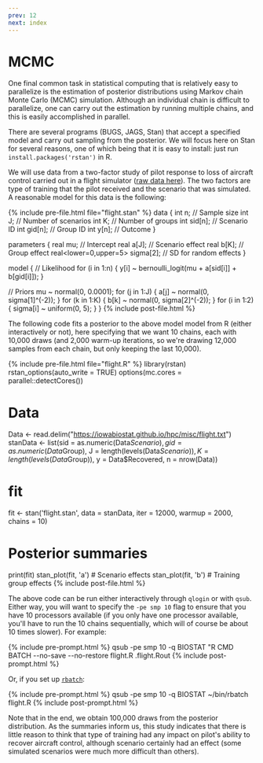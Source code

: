 ```yaml
---
prev: 12
next: index
---
```


# MCMC

One final common task in statistical computing that is relatively easy to
parallelize is the estimation of posterior distributions using Markov chain
Monte Carlo (MCMC) simulation.  Although an individual chain is difficult to
parallelize, one can carry out the estimation by running multiple chains, and
this is easily accomplished in parallel.

There are several programs (BUGS, JAGS, Stan) that accept a specified model and
carry out sampling from the posterior.  We will focus here on Stan for several reasons, one of which being that it is easy to install: just run `install.packages('rstan')` in R.

We will use data from a two-factor study of pilot response to loss of aircraft
control carried out in a flight simulator ([raw data
here](https://iowabiostat.github.io/hpc/misc/flight.txt)).
The two factors are type of training that the pilot received and the scenario
that was simulated.  A reasonable model for this data is the following:

{% include pre-file.html file="flight.stan" %}
data {
  int n;      // Sample size
  int J;      // Number of scenarios
  int K;      // Number of groups
  int sid[n]; // Scenario ID
  int gid[n]; // Group ID
  int y[n];   // Outcome
}

parameters {
  real mu;                        // Intercept
  real a[J];                      // Scenario effect
  real b[K];                      // Group effect
  real<lower=0,upper=5> sigma[2]; // SD for random effects
}

model {
  // Likelihood
  for (i in 1:n) {
    y[i] ~ bernoulli_logit(mu + a[sid[i]] + b[gid[i]]);
  }

  // Priors
  mu ~ normal(0, 0.0001);
  for (j in 1:J) {
    a[j] ~ normal(0, sigma[1]^(-2));
  }
  for (k in 1:K) {
    b[k] ~ normal(0, sigma[2]^(-2));
  }
  for (i in 1:2) {
    sigma[i] ~ uniform(0, 5);
  }
}
{% include post-file.html %}

The following code fits a posterior to the above model model from R (either interactively or not), here specifying that we want 10 chains, each with 10,000
draws (and 2,000 warm-up iterations, so we're drawing 12,000 samples from each chain, but only keeping the last 10,000).

{% include pre-file.html file="flight.R" %}
library(rstan)
rstan_options(auto_write = TRUE)
options(mc.cores = parallel::detectCores())

# Data
Data <- read.delim("https://iowabiostat.github.io/hpc/misc/flight.txt")
stanData <- list(sid = as.numeric(Data$Scenario),
                 gid = as.numeric(Data$Group),
                 J = length(levels(Data$Scenario)),
                 K = length(levels(Data$Group)),
                 y = Data$Recovered,
                 n = nrow(Data))

# fit
fit <- stan('flight.stan',
            data = stanData,
            iter = 12000,
            warmup = 2000,
            chains = 10)

# Posterior summaries
print(fit)
stan_plot(fit, 'a')  # Scenario effects
stan_plot(fit, 'b')  # Training group effects
{% include post-file.html %}

The above code can be run either interactively through `qlogin` or with `qsub`.
Either way, you will want to specify the `-pe smp 10` flag to ensure that you
have 10 processors available (if you only have one processor available, you'll
have to run the 10 chains sequentially, which will of course be about 10 times
slower).  For example:

{% include pre-prompt.html %}
qsub -pe smp 10 -q BIOSTAT "R CMD BATCH --no-save --no-restore flight.R .flight.Rout
{% include post-prompt.html %}

Or, if you set up [`rbatch`](10.html):

{% include pre-prompt.html %}
qsub -pe smp 10 -q BIOSTAT ~/bin/rbatch flight.R
{% include post-prompt.html %}

Note that in the end, we obtain 100,000 draws from the posterior distribution.  As the summaries inform us, this study indicates that there is little reason to think that type of training had any impact on pilot's ability to recover aircraft control, although scenario certainly had an effect (some simulated scenarios were much more difficult than others).
